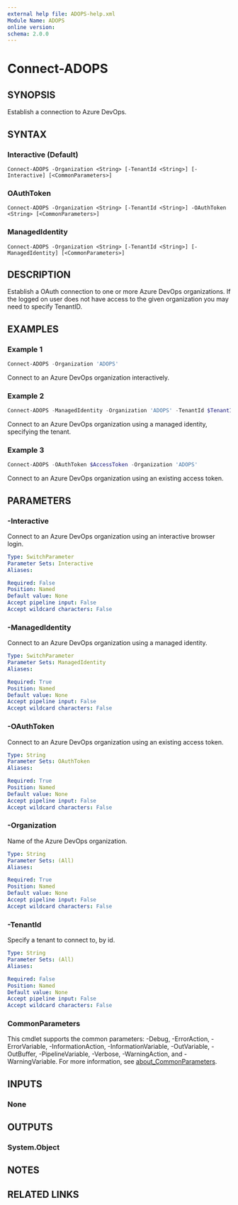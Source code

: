 ```yaml
---
external help file: ADOPS-help.xml
Module Name: ADOPS
online version:
schema: 2.0.0
---
```


# Connect-ADOPS

## SYNOPSIS

Establish a connection to Azure DevOps.

## SYNTAX

### Interactive (Default)
```
Connect-ADOPS -Organization <String> [-TenantId <String>] [-Interactive] [<CommonParameters>]
```

### OAuthToken
```
Connect-ADOPS -Organization <String> [-TenantId <String>] -OAuthToken <String> [<CommonParameters>]
```

### ManagedIdentity
```
Connect-ADOPS -Organization <String> [-TenantId <String>] [-ManagedIdentity] [<CommonParameters>]
```

## DESCRIPTION

Establish a OAuth connection to one or more Azure DevOps organizations.
If the logged on user does not have access to the given organization you may need to specify TenantID.

## EXAMPLES

### Example 1

```powershell
Connect-ADOPS -Organization 'ADOPS'
```

Connect to an Azure DevOps organization interactively.

### Example 2

```powershell
Connect-ADOPS -ManagedIdentity -Organization 'ADOPS' -TenantId $TenantId
```

Connect to an Azure DevOps organization using a managed identity, specifying the tenant.

### Example 3

```powershell
Connect-ADOPS -OAuthToken $AccessToken -Organization 'ADOPS'
```

Connect to an Azure DevOps organization using an existing access token.

## PARAMETERS

### -Interactive

Connect to an Azure DevOps organization using an interactive browser login.

```yaml
Type: SwitchParameter
Parameter Sets: Interactive
Aliases:

Required: False
Position: Named
Default value: None
Accept pipeline input: False
Accept wildcard characters: False
```

### -ManagedIdentity

Connect to an Azure DevOps organization using a managed identity.

```yaml
Type: SwitchParameter
Parameter Sets: ManagedIdentity
Aliases:

Required: True
Position: Named
Default value: None
Accept pipeline input: False
Accept wildcard characters: False
```

### -OAuthToken

Connect to an Azure DevOps organization using an existing access token.

```yaml
Type: String
Parameter Sets: OAuthToken
Aliases:

Required: True
Position: Named
Default value: None
Accept pipeline input: False
Accept wildcard characters: False
```

### -Organization

Name of the Azure DevOps organization.

```yaml
Type: String
Parameter Sets: (All)
Aliases:

Required: True
Position: Named
Default value: None
Accept pipeline input: False
Accept wildcard characters: False
```

### -TenantId

Specify a tenant to connect to, by id.

```yaml
Type: String
Parameter Sets: (All)
Aliases:

Required: False
Position: Named
Default value: None
Accept pipeline input: False
Accept wildcard characters: False
```

### CommonParameters
This cmdlet supports the common parameters: -Debug, -ErrorAction, -ErrorVariable, -InformationAction, -InformationVariable, -OutVariable, -OutBuffer, -PipelineVariable, -Verbose, -WarningAction, and -WarningVariable. For more information, see [about_CommonParameters](http://go.microsoft.com/fwlink/?LinkID=113216).

## INPUTS

### None

## OUTPUTS

### System.Object

## NOTES

## RELATED LINKS
